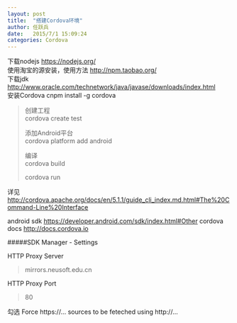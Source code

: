 ```yaml
---
layout: post
title:  "搭建Cordova环境"
author:	任跃兵
date:   2015/7/1 15:09:24    
categories: Cordova
---
```


下载nodejs <https://nodejs.org/>  
使用淘宝的源安装，使用方法 <http://npm.taobao.org/>  
下载jdk <http://www.oracle.com/technetwork/java/javase/downloads/index.html>  
安装Cordova cnpm install -g cordova 

>创建工程  
>cordova create test
>  
>添加Android平台  
>cordova platform add android
>  
>编译  
>cordova build
>  
>cordova run  

详见 <http://cordova.apache.org/docs/en/5.1.1/guide_cli_index.md.html#The%20Command-Line%20Interface>  

android sdk <https://developer.android.com/sdk/index.html#Other> 
cordova docs <http://docs.cordova.io>  

#####SDK Manager - Settings  

HTTP Proxy Server 

> mirrors.neusoft.edu.cn  
  
HTTP Proxy Port 	

> 80  

勾选 Force https://... sources to be feteched using http://...